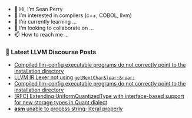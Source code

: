 - 👋 Hi, I’m Sean Perry
- 👀 I’m interested in compilers (c++, COBOL, llvm)
- 🌱 I’m currently learning ...
- 💞️ I’m looking to collaborate on ...
- 📫 How to reach me ...

<!---
s66perry/s66perry is a ✨ special ✨ repository because its `README.md` (this file) appears on your GitHub profile.
You can click the Preview link to take a look at your changes.
--->
### 📕 Latest LLVM Discourse Posts

<!-- DISCOURSE-LLVM:START -->
- [Compiled llm-config executable programs do not correctly point to the installation directory](https://discourse.llvm.org/t/compiled-llm-config-executable-programs-do-not-correctly-point-to-the-installation-directory/87766#post_5)
- [LLVM IR Lexer not using `getNextChar&lpar;&rpar;`](https://discourse.llvm.org/t/llvm-ir-lexer-not-using-getnextchar/87625#post_6)
- [Compiled llm-config executable programs do not correctly point to the installation directory](https://discourse.llvm.org/t/compiled-llm-config-executable-programs-do-not-correctly-point-to-the-installation-directory/87766#post_4)
- [[RFC] Extending UniformQuantizedType with interface-based support for new storage types in Quant dialect](https://discourse.llvm.org/t/rfc-extending-uniformquantizedtype-with-interface-based-support-for-new-storage-types-in-quant-dialect/87803#post_1)
- [__asm__ unable to process string-literal properly](https://discourse.llvm.org/t/asm-unable-to-process-string-literal-properly/87798#post_3)
<!-- DISCOURSE-LLVM:END -->
